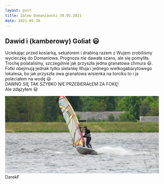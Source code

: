 ```yaml
---
layout: post
title: Zalew Domaniowski 30.05.2021
date: 2021-05-30
---
```


## Dawid i (kamberowy) Goliat :smiley:  

Uciekając przed kosiarką, sekatorem i drabiną razem z Wujem
zrobiliśmy wycieczkę do Domaniowa. Prognoza nie dawała szans,
ale się pomyliła. Trochę polataliśmy, szczególnie jak przyszła jedna
granatowa chmura :smiley:. Fotki obejmują jednak tylko sielankę Wuja i jednego
wielkogabarytowego lokalesa, bo jak przyszła owa granatowa wisienka na torciku
to i ja poleciałem na wodę :smiley:  
DAWNO SIĘ TAK SZYBKO NIE PRZEBIERAŁEM ZA FOKĘ!  
Ale zdążyłem :smiley:  

[![Galeria:](https://raw.githubusercontent.com/naspocie/blog/master/images/2021-05-30-Domaniowski/David.jpg)](https://photos.google.com/share/AF1QipPuTCcVM4p275iAQgxdOKlebuiL-ZN80H4MEPRNEsB3lqghC5tPbYwDmZMrIiI_Fw?key=VmJ4cHZsa3dvVExTc2MyQVNMR1ZrRnRTdVBCUmhR)  
DarekF